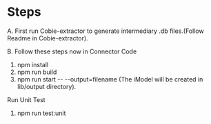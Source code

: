 # Steps

A. First run Cobie-extractor to generate intermediary .db files.(Follow Readme in Cobie-extractor).

B. Follow these steps now in Connector Code

1. npm install
2. npm run build
3. npm run start -- --output=filename (The iModel will be created in lib/output directory).

Run Unit Test

1. npm run test:unit
